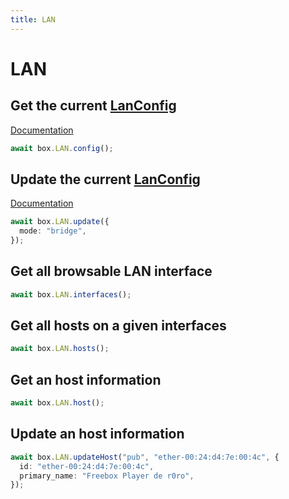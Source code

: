 ```yaml
---
title: LAN
---
```


# LAN

## Get the current [LanConfig](https://mafreebox.freebox.fr/doc/index.html#LanConfig)

[Documentation](https://mafreebox.freebox.fr/doc/index.html#get-the-current-lan-configuration)

```ts
await box.LAN.config();
```

## Update the current [LanConfig](https://mafreebox.freebox.fr/doc/index.html#LanConfig)

[Documentation](https://mafreebox.freebox.fr/doc/index.html#update-the-current-lan-configuration)

```ts
await box.LAN.update({
  mode: "bridge",
});
```

## Get all browsable LAN interface

```ts
await box.LAN.interfaces();
```

## Get all hosts on a given interfaces

```ts
await box.LAN.hosts();
```

## Get an host information

```ts
await box.LAN.host();
```

## Update an host information

```ts
await box.LAN.updateHost("pub", "ether-00:24:d4:7e:00:4c", {
  id: "ether-00:24:d4:7e:00:4c",
  primary_name: "Freebox Player de r0ro",
});
```
